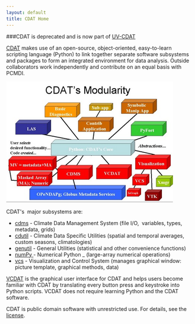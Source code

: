 ```yaml
---
layout: default
title: CDAT Home
---
```



###CDAT is deprecated and is now part of [UV-CDAT](http://uv-cdat.org)

[CDAT](cdat_intro.html) makes use of an open-source, object-oriented,
easy-to-learn scripting language (Python) to link together separate software subsystems
and packages to form an integrated environment for data analysis. 
Outside collaborators work independently and contribute on an equal
basis with PCMDI.

![](media/images/CDAT_modularity.jpg)

CDAT's&#160; major subsystems are:

* [cdms](ch1_cdms_4.0.html) \- Climate Data Management System (file I/O,&#160; variables, types, metadata, grids)
* [cdutil](cdat_utilities.html) \- Climate Data Specific Utilities (spatial and temporal averages, custom seasons, climatologies)
* [genutil](cdat_utilities-2.html) \- General Utilities (statistical and other convenience functions)
* [numPy ](http://numeric.scipy.org/) \- Numerical Python _ (large-array numerical operations)
* [vcs](http://www-pcmdi.llnl.gov/software/cdat/support/vcs/vcs.html) \- Visualization and Control System (manages graphical window: picture template, graphical methods, data)

[VCDAT](what-is-vcdat.html) is the graphical
user interface for CDAT and helps users become familiar with CDAT by
translating every button press and keystroke into Python scripts. VCDAT does
not require learning Python and the CDAT software.

CDAT is public domain software with unrestricted use. For details, see the [license](cdat-license.html).
